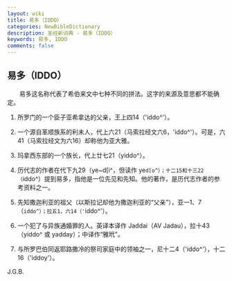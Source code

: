 ```yaml
---
layout: wiki
title: 易多（IDDO）
categories: NewBibleDictionary
description: 圣经新词典 - 易多（IDDO）
keywords: 易多, IDDO
comments: false
---
```


## 易多（IDDO）

　　易多这名称代表了希伯来文中七种不同的拼法。这字的来源及意思都不能确定。

1. 所罗门的一个臣子亚希拿达的父亲，王上四14（'iddo^'）。

2. 一个源自革顺族系的利未人，代上六21（马索拉经文六6，'iddo^'）。可是，六41（马索拉经文为六16）却称他为亚大雅。

3. 玛拿西东部的一个族长，代上廿七21（yiddo^）。

4. 历代志的作者在代下九29（ye~d[i^，但读作 ye`d[o^）；十二15和十三22（`iddo^）提到易多，指他是一位先见和先知。他的著作，是历代志作者的参考资料之一。

5. 先知撒迦利亚的祖父（以斯拉记却他为撒迦利亚的“父亲”），亚一1、7（`iddo^）；拉五1，六14（'`iddo^'）。

6. 一个犯了与异族通婚罪的人。英译本译作 Jaddai（AV Jadau），拉十43（yiddo^ 或 yadday）；中译作“雅玳”。

7. 与所罗巴伯同返耶路撒冷的祭司家庭中的领袖之一，尼十二4（'iddo^'），十二16（'iddoy'）。

J.G.B.










